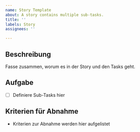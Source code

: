```yaml
---
name: Story Template
about: A story contains multiple sub-tasks.
title: ''
labels: Story
assignees: ''

---
```


## Beschreibung
Fasse zusammen, worum es in der Story und den Tasks geht.

## Aufgabe
- [ ] Definiere Sub-Tasks hier

## Kriterien für Abnahme
- Kriterien zur Abnahme werden hier aufgelistet
